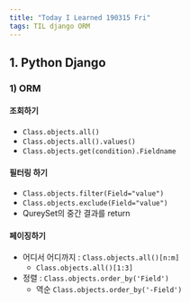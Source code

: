 ```yaml
---
title: "Today I Learned 190315 Fri"
tags: TIL django ORM
---
```


## 1. Python Django

### 1) ORM

#### 조회하기
- `Class.objects.all()`
- `Class.objects.all().values()`
- `Class.objects.get(condition).Fieldname`

#### 필터링 하기
- `Class.objects.filter(Field="value")`
- `Class.objects.exclude(Field="value")`
- QureySet의 중간 결과를 return

#### 페이징하기
- 어디서 어디까지 : `Class.objects.all()[n:m]`
    - `Class.objects.all()[1:3]`
- 정렬 : `Class.objects.order_by('Field')`
    - 역순 `Class.objects.order_by('-Field')`